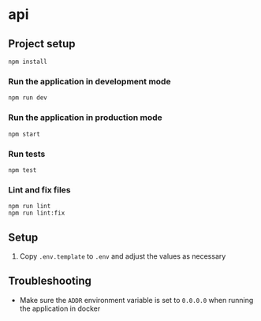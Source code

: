 # api

## Project setup
```
npm install
```

### Run the application in development mode
```
npm run dev
```

### Run the application in production mode
```
npm start
```

### Run tests
```
npm test
```

### Lint and fix files
```
npm run lint
npm run lint:fix
```

## Setup
1. Copy `.env.template` to `.env` and adjust the values as necessary


## Troubleshooting
- Make sure the `ADDR` environment variable is set to `0.0.0.0` when running the application in docker
